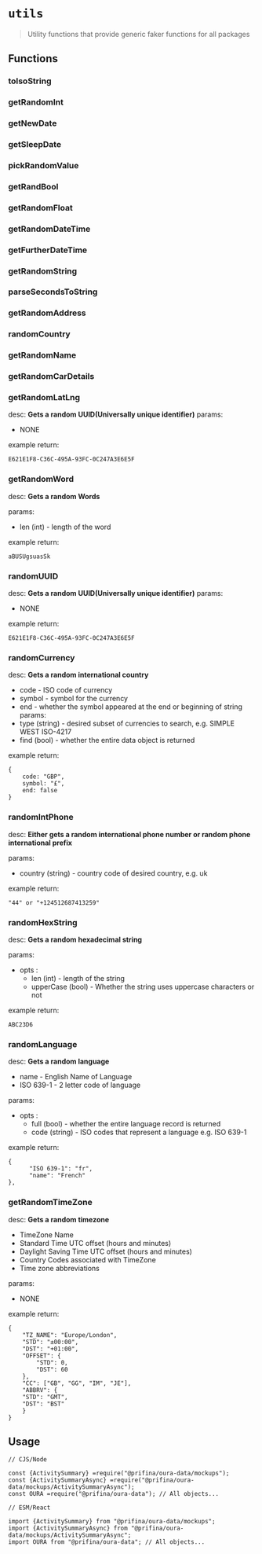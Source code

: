 # `utils`

> Utility functions that provide generic faker functions for all packages

## Functions
### toIsoString
### getRandomInt
### getNewDate
### getSleepDate
### pickRandomValue
### getRandBool
### getRandomFloat
### getRandomDateTime
### getFurtherDateTime
### getRandomString
### parseSecondsToString
### getRandomAddress
### randomCountry
### getRandomName
### getRandomCarDetails
### getRandomLatLng
desc: **Gets a random UUID(Universally unique identifier)**
params: 
- NONE 

example return: 
```
E621E1F8-C36C-495A-93FC-0C247A3E6E5F
```

### getRandomWord
desc: **Gets a random Words**

params: 
-   len  (int) - length of the word

example return: 
```
aBUSUgsuasSk
```

### randomUUID
desc: **Gets a random UUID(Universally unique identifier)**
params: 
- NONE 

example return: 
```
E621E1F8-C36C-495A-93FC-0C247A3E6E5F
```

### randomCurrency
desc: **Gets a random international country**
- code - ISO code of currency
- symbol - symbol for the currency 
- end - whether the symbol appeared at the end or beginning of string
params: 
-   type  (string) - desired subset of currencies to search, e.g. SIMPLE WEST ISO-4217
-   find  (bool) - whether the entire data object is returned

example return: 
```
{
    code: "GBP",
    symbol: "£",
    end: false
}
```

### randomIntPhone
desc: **Either gets a random international phone number or random phone international prefix**

params: 
-   country (string) - country code of desired country, e.g. uk

example return: 
```
"44" or "+124512687413259"
```
### randomHexString
desc: **Gets a random hexadecimal string**

params: 
- opts :
    -   len (int) - length of the string
    -   upperCase (bool) - Whether the string uses uppercase characters or not

example return: 
```
ABC23D6
```

### randomLanguage
desc: **Gets a random language**
- name - English Name of Language
- ISO 639-1 - 2 letter code of language

params: 
- opts :
    -   full (bool) - whether the entire language record is returned
    -   code (string) - ISO codes that represent a language e.g. ISO 639-1

example return: 
```
{
      "ISO 639-1": "fr",
      "name": "French"
},
```

### getRandomTimeZone
desc: **Gets a random timezone**
- TimeZone Name
- Standard  Time UTC offset (hours and minutes)
- Daylight Saving Time UTC offset (hours and minutes)
- Country Codes associated with TimeZone
- Time zone abbreviations

params: 
- NONE

example return: 
```
{
    "TZ_NAME": "Europe/London",
    "STD": "±00:00",
    "DST": "+01:00",
    "OFFSET": {
        "STD": 0,
        "DST": 60
    },
    "CC": ["GB", "GG", "IM", "JE"],
    "ABBRV": {
    "STD": "GMT",
    "DST": "BST"
    }
}
```

## Usage
```
// CJS/Node

const {ActivitySummary} =require("@prifina/oura-data/mockups");
const {ActivitySummaryAsync} =require("@prifina/oura-data/mockups/ActivitySummaryAsync");
const OURA =require("@prifina/oura-data"); // All objects...

```

```
// ESM/React

import {ActivitySummary} from "@prifina/oura-data/mockups";
import {ActivitySummaryAsync} from "@prifina/oura-data/mockups/ActivitySummaryAsync";
import OURA from "@prifina/oura-data"; // All objects...

```

